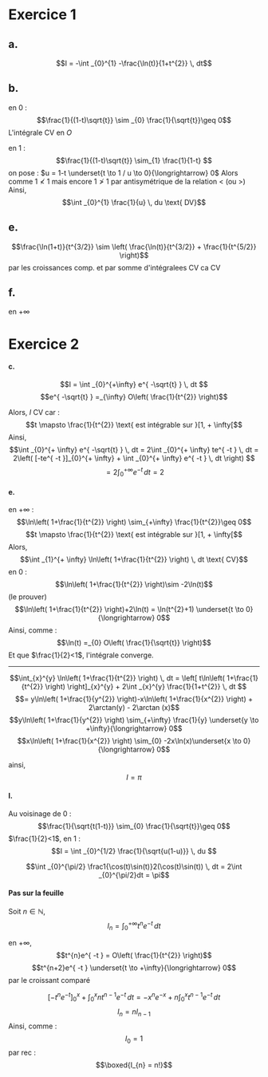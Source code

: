 # Exercice 1
## a.
$$I = -\int _{0}^{1} -\frac{\ln(t)}{1+t^{2}} \, dt$$


## b.
en $0$ : 
$$\frac{1}{(1-t)\sqrt{t}} \sim _{0} \frac{1}{\sqrt{t}}\geq 0$$
L'intégrale CV en $O$

en $1$ : 
$$\frac{1}{(1-t)\sqrt{t}} \sim_{1} \frac{1}{1-t} $$
on pose : $u = 1-t \underset{t \to 1 / u \to 0}{\longrightarrow} 0$
Alors comme $1 \not<1$ mais encore $1 \not> 1$ par antisymétrique de la relation $<$ (ou $>$)
Ainsi, 
$$\int _{0}^{1}  \frac{1}{u} \, du \text{ DV}$$
## e.
$$\frac{\ln(1+t)}{t^{3/2}} \sim \left( \frac{\ln(t)}{t^{3/2}} + \frac{1}{t^{5/2}}  \right)$$
par les croissances comp. et par somme d'intégralees CV ca CV

## f.
en $+ \infty$



# Exercice 2
#### c.
$$I = \int _{0}^{+\infty} e^{ -\sqrt{t} } \, dt $$
$$e^{ -\sqrt{t} } =_{\infty} O\left( \frac{1}{t^{2}} \right)$$

Alors, $I$ CV
car :
$$t \mapsto \frac{1}{t^{2}} \text{ est intégrable sur }[1, + \infty[$$
Ainsi, 
$$\int _{0}^{+ \infty} e^{ -\sqrt{t} } \, dt = 2\int _{0}^{+ \infty} te^{ -t } \, dt = 2\left( [-te^{ -t }]_{0}^{+ \infty} + \int _{0}^{+ \infty} e^{ -t } \, dt \right) $$
$$= 2 \int _{0}^{+ \infty} e^{ -t } \, dt = 2 $$

#### e.
en $+\infty$ : 
$$\ln\left( 1+\frac{1}{t^{2}} \right) \sim_{+\infty} \frac{1}{t^{2}}\geq 0$$
$$t \mapsto \frac{1}{t^{2}} \text{ est intégrable sur }[1, + \infty[$$
Alors, 
$$\int _{1}^{+ \infty} \ln\left( 1+\frac{1}{t^{2}} \right) \, dt \text{ CV}$$
en $0$ : 
$$\ln\left( 1+\frac{1}{t^{2}} \right)\sim -2\ln(t)$$
(le prouver)  
$$\ln\left( 1+\frac{1}{t^{2}} \right)+2\ln(t) = \ln(t^{2}+1) \underset{t \to 0}{\longrightarrow} 0$$
Ainsi, comme : 
$$\ln(t) =_{0} O\left( \frac{1}{\sqrt{t}} \right)$$
Et que $\frac{1}{2}<1$, l'intégrale converge.
___
$$\int_{x}^{y} \ln\left( 1+\frac{1}{t^{2}} \right) \, dt = \left[ t\ln\left( 1+\frac{1}{t^{2}} \right) \right]_{x}^{y} + 2\int _{x}^{y}  \frac{1}{1+t^{2}} \, dt $$
$$= y\ln\left( 1+\frac{1}{y^{2}} \right)-x\ln\left( 1+\frac{1}{x^{2}} \right) + 2\arctan(y) - 2\arctan (x)$$
$$y\ln\left( 1+\frac{1}{y^{2}} \right) \sim_{+\infty} \frac{1}{y} \underset{y \to +\infty}{\longrightarrow} 0$$
$$x\ln\left( 1+\frac{1}{x^{2}} \right) \sim_{0} -2x\ln(x)\underset{x \to 0}{\longrightarrow} 0$$

ainsi, 
$$I = \pi$$

#### l.
Au voisinage de $0$ : 
$$\frac{1}{\sqrt{t(1-t)}} \sim_{0} \frac{1}{\sqrt{t}}\geq 0$$
$\frac{1}{2}<1$,
en $1$ : 
$$I = \int _{0}^{1/2} \frac{1}{\sqrt{u(1-u)}} \, du $$

$$\int _{0}^{\pi/2} \frac1{\cos(t)\sin(t)}2(\cos(t)\sin(t)) \, dt = 2\int _{0}^{\pi/2}dt = \pi$$


#### Pas sur la feuille
Soit $n \in \mathbb{N}$, 
$$I_{n} = \int_{0}^{+ \infty} t^{n} e^{ -t } \, dt $$

en $+ \infty$, 
$$t^{n}e^{ -t } = O\left( \frac{1}{t^{2}} \right)$$
$$t^{n+2}e^{ -t } \underset{t \to +\infty}{\longrightarrow} 0$$
par le croissant comparé

$$ [-t^{n}e^{ -t }]_{0}^{x} + \int _{0}^{x} nt^{n-1}e^{ -t } \, dt = -x^{n}e^{ -x } + n\int _{0}^{x} t^{n-1}e^{ -t } \, dt$$
$$I_{n} = nI_{n-1}$$
Ainsi, comme :
$$I_{0} = 1$$
par rec : 
$$\boxed{I_{n} = n!}$$
